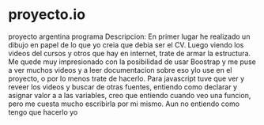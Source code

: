 # proyecto.io
proyecto argentina programa
Descripcion: En primer lugar he realizado un dibujo en papel de lo que yo creia que debia ser el CV. Luego viendo los videos del cursos y otros que hay en internet, trate de armar la estructura.
Me quede muy impresionado con la posibilidad de usar Boostrap y me puse a ver muchos videos y a leer documentacion sobre eso ylo use en el proyecto, o por lo menos trate de hacerlo.
Para javascript tuve que ver y reveer los videos y buscar de otras fuentes, entiendo como declarar y asignar valor a a las variables, creo que entiendo cuando veo una funcion, pero me cuesta mucho escribirla por mi mismo. Aun no entiendo como tengo que hacerlo yo
